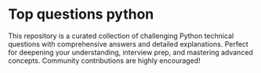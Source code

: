 # Top questions python
This repository is a curated collection of challenging Python technical questions with comprehensive answers and detailed explanations. Perfect for deepening your understanding, interview prep, and mastering advanced concepts. Community contributions are highly encouraged!

